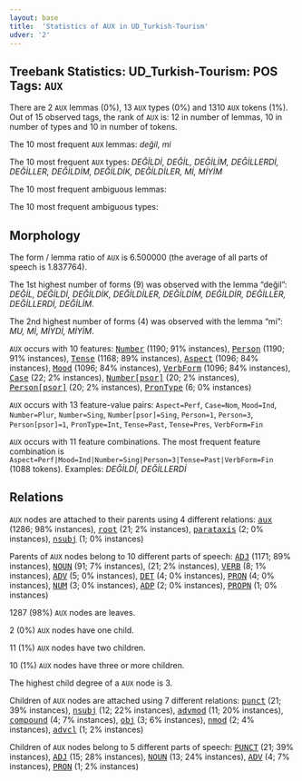 ```yaml
---
layout: base
title:  'Statistics of AUX in UD_Turkish-Tourism'
udver: '2'
---
```


## Treebank Statistics: UD_Turkish-Tourism: POS Tags: `AUX`

There are 2 `AUX` lemmas (0%), 13 `AUX` types (0%) and 1310 `AUX` tokens (1%).
Out of 15 observed tags, the rank of `AUX` is: 12 in number of lemmas, 10 in number of types and 10 in number of tokens.

The 10 most frequent `AUX` lemmas: <em>değil, mi</em>

The 10 most frequent `AUX` types:  <em>DEĞİLDİ, DEĞİL, DEĞİLİM, DEĞİLLERDİ, DEĞİLLER, DEĞİLDİM, DEĞİLDİK, DEĞİLDİLER, Mİ, MİYİM</em>

The 10 most frequent ambiguous lemmas: 

The 10 most frequent ambiguous types:  



## Morphology

The form / lemma ratio of `AUX` is 6.500000 (the average of all parts of speech is 1.837764).

The 1st highest number of forms (9) was observed with the lemma “değil”: <em>DEĞİL, DEĞİLDİ, DEĞİLDİK, DEĞİLDİLER, DEĞİLDİM, DEĞİLDİR, DEĞİLLER, DEĞİLLERDİ, DEĞİLİM</em>.

The 2nd highest number of forms (4) was observed with the lemma “mi”: <em>MU, Mİ, MİYDİ, MİYİM</em>.

`AUX` occurs with 10 features: <tt><a href="tr_tourism-feat-Number.html">Number</a></tt> (1190; 91% instances), <tt><a href="tr_tourism-feat-Person.html">Person</a></tt> (1190; 91% instances), <tt><a href="tr_tourism-feat-Tense.html">Tense</a></tt> (1168; 89% instances), <tt><a href="tr_tourism-feat-Aspect.html">Aspect</a></tt> (1096; 84% instances), <tt><a href="tr_tourism-feat-Mood.html">Mood</a></tt> (1096; 84% instances), <tt><a href="tr_tourism-feat-VerbForm.html">VerbForm</a></tt> (1096; 84% instances), <tt><a href="tr_tourism-feat-Case.html">Case</a></tt> (22; 2% instances), <tt><a href="tr_tourism-feat-Number-psor.html">Number[psor]</a></tt> (20; 2% instances), <tt><a href="tr_tourism-feat-Person-psor.html">Person[psor]</a></tt> (20; 2% instances), <tt><a href="tr_tourism-feat-PronType.html">PronType</a></tt> (6; 0% instances)

`AUX` occurs with 13 feature-value pairs: `Aspect=Perf`, `Case=Nom`, `Mood=Ind`, `Number=Plur`, `Number=Sing`, `Number[psor]=Sing`, `Person=1`, `Person=3`, `Person[psor]=1`, `PronType=Int`, `Tense=Past`, `Tense=Pres`, `VerbForm=Fin`

`AUX` occurs with 11 feature combinations.
The most frequent feature combination is `Aspect=Perf|Mood=Ind|Number=Sing|Person=3|Tense=Past|VerbForm=Fin` (1088 tokens).
Examples: <em>DEĞİLDİ, DEĞİLLERDİ</em>


## Relations

`AUX` nodes are attached to their parents using 4 different relations: <tt><a href="tr_tourism-dep-aux.html">aux</a></tt> (1286; 98% instances), <tt><a href="tr_tourism-dep-root.html">root</a></tt> (21; 2% instances), <tt><a href="tr_tourism-dep-parataxis.html">parataxis</a></tt> (2; 0% instances), <tt><a href="tr_tourism-dep-nsubj.html">nsubj</a></tt> (1; 0% instances)

Parents of `AUX` nodes belong to 10 different parts of speech: <tt><a href="tr_tourism-pos-ADJ.html">ADJ</a></tt> (1171; 89% instances), <tt><a href="tr_tourism-pos-NOUN.html">NOUN</a></tt> (91; 7% instances),  (21; 2% instances), <tt><a href="tr_tourism-pos-VERB.html">VERB</a></tt> (8; 1% instances), <tt><a href="tr_tourism-pos-ADV.html">ADV</a></tt> (5; 0% instances), <tt><a href="tr_tourism-pos-DET.html">DET</a></tt> (4; 0% instances), <tt><a href="tr_tourism-pos-PRON.html">PRON</a></tt> (4; 0% instances), <tt><a href="tr_tourism-pos-NUM.html">NUM</a></tt> (3; 0% instances), <tt><a href="tr_tourism-pos-ADP.html">ADP</a></tt> (2; 0% instances), <tt><a href="tr_tourism-pos-PROPN.html">PROPN</a></tt> (1; 0% instances)

1287 (98%) `AUX` nodes are leaves.

2 (0%) `AUX` nodes have one child.

11 (1%) `AUX` nodes have two children.

10 (1%) `AUX` nodes have three or more children.

The highest child degree of a `AUX` node is 3.

Children of `AUX` nodes are attached using 7 different relations: <tt><a href="tr_tourism-dep-punct.html">punct</a></tt> (21; 39% instances), <tt><a href="tr_tourism-dep-nsubj.html">nsubj</a></tt> (12; 22% instances), <tt><a href="tr_tourism-dep-advmod.html">advmod</a></tt> (11; 20% instances), <tt><a href="tr_tourism-dep-compound.html">compound</a></tt> (4; 7% instances), <tt><a href="tr_tourism-dep-obj.html">obj</a></tt> (3; 6% instances), <tt><a href="tr_tourism-dep-nmod.html">nmod</a></tt> (2; 4% instances), <tt><a href="tr_tourism-dep-advcl.html">advcl</a></tt> (1; 2% instances)

Children of `AUX` nodes belong to 5 different parts of speech: <tt><a href="tr_tourism-pos-PUNCT.html">PUNCT</a></tt> (21; 39% instances), <tt><a href="tr_tourism-pos-ADJ.html">ADJ</a></tt> (15; 28% instances), <tt><a href="tr_tourism-pos-NOUN.html">NOUN</a></tt> (13; 24% instances), <tt><a href="tr_tourism-pos-ADV.html">ADV</a></tt> (4; 7% instances), <tt><a href="tr_tourism-pos-PRON.html">PRON</a></tt> (1; 2% instances)

